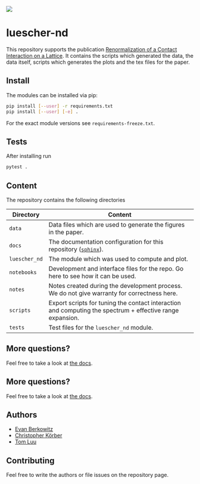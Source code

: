 ![](https://github.com/ckoerber/luescher-nd/workflows/Run%20tests/badge.svg)

# luescher-nd

This repository supports the publication [Renormalization of a Contact Interaction on a Lattice](https://www.arxiv.org).
It contains the scripts which generated the data, the data itself, scripts which generates the plots and the tex files for the paper.


## Install
The modules can be installed via pip:
```bash
pip install [--user] -r requirements.txt
pip install [--user] [-e] .
```

For the exact module versions see `requirements-freeze.txt`.

## Tests
After installing run
```bash
pytest .
```

## Content

The repository contains the following directories

Directory | Content
---|---
`data` | Data files which are used to generate the figures in the paper.
`docs` | The documentation configuration for this repository ([`sphinx`](https://www.sphinx-doc.org/en/master/)).
`luescher_nd` | The module which was used to compute and plot.
`notebooks` | Development and interface files for the repo. Go here to see how it can be used.
`notes` | Notes created during the development process. We do not give warranty for correctness here.
`scripts` | Export scripts for tuning the contact interaction and computing the spectrum + effective range expansion.
`tests` | Test files for the `luescher_nd` module.


## More questions?

Feel free to take a look at [the docs](https://ckoerber.github.io/luescher-nd/).

## More questions?

Feel free to take a look at [the docs](https://ckoerber.github.io/luescher-nd/).

## Authors
* [Evan Berkowitz](https://github.com/evanberkowitz)
* [Christopher Körber](https://github.com/ckoerber)
* [Tom Luu](https://github.com/luutom)


## Contributing
Feel free to write the authors or file issues on the repository page.
